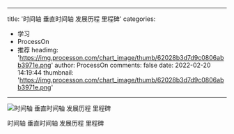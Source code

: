 
---
title: '时间轴 垂直时间轴 发展历程 里程碑'
categories: 
 - 学习
 - ProcessOn
 - 推荐
headimg: 'https://img.processon.com/chart_image/thumb/62028b3d7d9c0806abb3971e.png'
author: ProcessOn
comments: false
date: 2022-02-20 14:19:44
thumbnail: 'https://img.processon.com/chart_image/thumb/62028b3d7d9c0806abb3971e.png'
---

<div>   
<img class="thumb" alt="时间轴 垂直时间轴 发展历程 里程碑" src="https://img.processon.com/chart_image/thumb/62028b3d7d9c0806abb3971e.png" referrerpolicy="no-referrer">
<p>时间轴 垂直时间轴 发展历程 里程碑</p>  
</div>
            